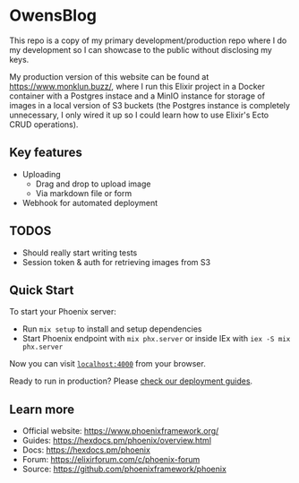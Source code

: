 # OwensBlog

This repo is a copy of my primary development/production repo where I do my development so I can showcase to the public without disclosing my keys.

My production version of this website can be found at https://www.monklun.buzz/, where I run this Elixir project in a Docker container with a Postgres instace and a MinIO instance for storage of images in a local version of S3 buckets (the Postgres instance is completely unnecessary, I only wired it up so I could learn how to use Elixir's Ecto CRUD operations).

## Key features
- Uploading
	- Drag and drop to upload image
	- Via markdown file or form
- Webhook for automated deployment

## TODOS
- Should really start writing tests
- Session token & auth for retrieving images from S3

## Quick Start
To start your Phoenix server:

  * Run `mix setup` to install and setup dependencies
  * Start Phoenix endpoint with `mix phx.server` or inside IEx with `iex -S mix phx.server`

Now you can visit [`localhost:4000`](http://localhost:4000) from your browser.

Ready to run in production? Please [check our deployment guides](https://hexdocs.pm/phoenix/deployment.html).

## Learn more

  * Official website: https://www.phoenixframework.org/
  * Guides: https://hexdocs.pm/phoenix/overview.html
  * Docs: https://hexdocs.pm/phoenix
  * Forum: https://elixirforum.com/c/phoenix-forum
  * Source: https://github.com/phoenixframework/phoenix